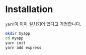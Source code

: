 # Installation

`yarn`이 이미 설치되어 있다고 가정합니다.

```bash
mkdir myapp
cd myapp
yarn init
yarn add express
```
